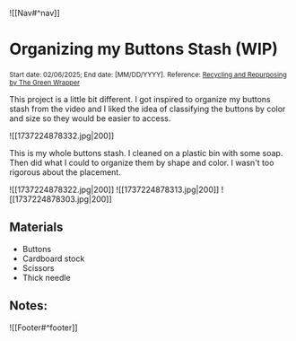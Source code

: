![[Nav#^nav]]

# Organizing my Buttons Stash (WIP)
<small>Start date: 02/06/2025; End date: [MM/DD/YYYY].</small>
<small>Reference: <a href="https://youtu.be/IbbQjqu6Gpg?si=g-72_fon-eShxwsC"> Recycling and Repurposing by The Green Wrapper</a></small>

This project is a little bit different. I got inspired to organize my buttons stash from the video and I liked the idea of classifying the buttons by color and size so they would be easier to access.

![[1737224878332.jpg|200]]

This is my whole buttons stash. I cleaned on a plastic bin with some soap. Then did what I could to organize them by shape and color. I wasn't too rigorous about the placement.

![[1737224878322.jpg|200]]
![[1737224878313.jpg|200]]
![[1737224878303.jpg|200]]
    
## Materials
- Buttons
- Cardboard stock
- Scissors
- Thick needle

## Notes:


![[Footer#^footer]]